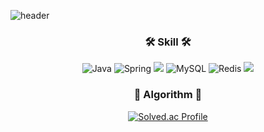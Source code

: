 ![header](https://capsule-render.vercel.app/api?type=waving&color=timeGradient&height=200&section=header&text=Welcome%20to%0Amalslapq%20Github&fontSize=47)

<h3 align="center">🛠️ Skill 🛠️</h3>
<div align="center">

![Java](https://img.shields.io/badge/java-%23ED8B00.svg?style=for-the-badge&logo=openjdk&logoColor=white)
![Spring](https://img.shields.io/badge/spring-%236DB33F.svg?style=for-the-badge&logo=spring&logoColor=white)
<img src="https://img.shields.io/badge/Spring Boot-6DB33F?style=for-the-badge&logo=SpringBoot&logoColor=white">
![MySQL](https://img.shields.io/badge/mysql-4479A1.svg?style=for-the-badge&logo=mysql&logoColor=white)
![Redis](https://img.shields.io/badge/redis-%23DD0031.svg?style=for-the-badge&logo=redis&logoColor=white)
<img src="https://img.shields.io/badge/JPA-59666C?style=for-the-badge&logo=Hibernate&logoColor=white">
</div>

<h3 align="center">🤔 Algorithm 🤔</h3>
<div align="center">

[![Solved.ac Profile](http://mazassumnida.wtf/api/v2/generate_badge?boj=malslapq)](https://solved.ac/malslapq/)

</div>
